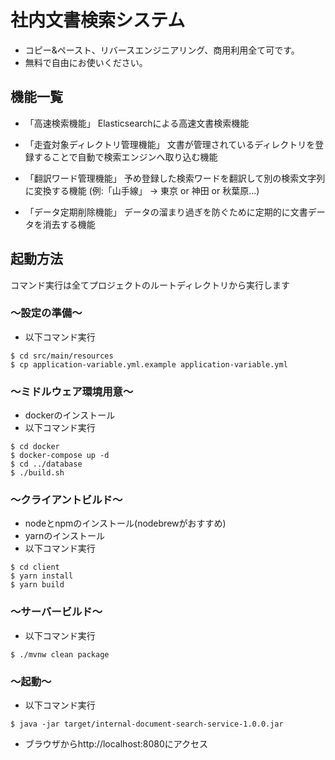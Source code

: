 # 社内文書検索システム
* コピー&ペースト、リバースエンジニアリング、商用利用全て可です。
* 無料で自由にお使いください。

## 機能一覧
* 「高速検索機能」
Elasticsearchによる高速文書検索機能

* 「走査対象ディレクトリ管理機能」
文書が管理されているディレクトリを登録することで自動で検索エンジンへ取り込む機能

* 「翻訳ワード管理機能」
予め登録した検索ワードを翻訳して別の検索文字列に変換する機能
(例:「山手線」 → 東京 or 神田 or 秋葉原...)

* 「データ定期削除機能」
データの溜まり過ぎを防ぐために定期的に文書データを消去する機能

## 起動方法
コマンド実行は全てプロジェクトのルートディレクトリから実行します

### 〜設定の準備〜
* 以下コマンド実行

```
$ cd src/main/resources
$ cp application-variable.yml.example application-variable.yml
```

### 〜ミドルウェア環境用意〜
* dockerのインストール
* 以下コマンド実行

```
$ cd docker
$ docker-compose up -d
$ cd ../database
$ ./build.sh
```

### 〜クライアントビルド〜
* nodeとnpmのインストール(nodebrewがおすすめ)
* yarnのインストール
* 以下コマンド実行

```
$ cd client
$ yarn install
$ yarn build
```

### 〜サーバービルド〜
* 以下コマンド実行

```
$ ./mvnw clean package
```

### 〜起動〜
* 以下コマンド実行

```
$ java -jar target/internal-document-search-service-1.0.0.jar
```

* ブラウザからhttp://localhost:8080にアクセス
